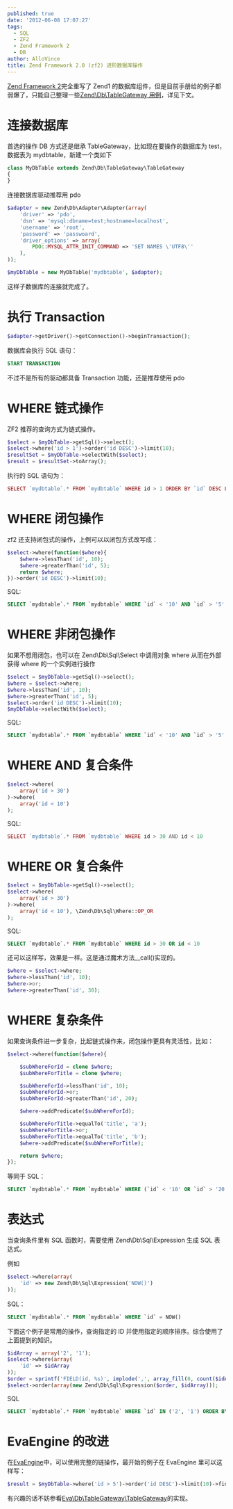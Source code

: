 ```yaml
---
published: true
date: '2012-06-08 17:07:27'
tags:
  - SQL
  - ZF2
  - Zend Framework 2
  - DB
author: AlloVince
title: Zend Framework 2.0 (zf2) 进阶数据库操作
---
```


[Zend Framework 2](http://avnpc.com/pages/zf2-summary)完全重写了 Zend1 的数据库组件，但是目前手册给的例子都弱爆了，只能自己整理一些[Zend\Db\TableGateway 用例](http://avnpc.com/pages/advanced-database-select-usage-in-zf2)，详见下文。

连接数据库
===========

首选的操作 DB 方式还是继承 TableGateway，比如现在要操作的数据库为 test，数据表为 mydbtable，新建一个类如下

```php
class MyDbTable extends Zend\Db\TableGateway\TableGateway
{
}
```

连接数据库驱动推荐用 pdo


```php
$adapter = new Zend\Db\Adapter\Adapter(array(
    'driver' => 'pdo',
    'dsn' => 'mysql:dbname=test;hostname=localhost',
    'username' => 'root',
    'password' => 'passwoard',
    'driver_options' => array(
        PDO::MYSQL_ATTR_INIT_COMMAND => 'SET NAMES \'UTF8\''
    ),
));

$myDbTable = new MyDbTable('mydbtable', $adapter);
```

这样子数据库的连接就完成了。

执行 Transaction
===========

```php
$adapter->getDriver()->getConnection()->beginTransaction();
```

数据库会执行 SQL 语句：

```sql
START TRANSACTION
```

不过不是所有的驱动都具备 Transaction 功能，还是推荐使用 pdo

WHERE 链式操作
================

ZF2 推荐的查询方式为链式操作。

```php
$select = $myDbTable->getSql()->select();
$select->where('id > 1')->order('id DESC')->limit(10);
$resultSet = $myDbTable->selectWith($select);
$result = $resultSet->toArray();
```
    
执行的 SQL 语句为：

```php
SELECT `mydbtable`.* FROM `mydbtable` WHERE id > 1 ORDER BY `id` DESC LIMIT 10
```

WHERE 闭包操作
==============

zf2 还支持闭包式的操作，上例可以以闭包方式改写成：

```php
$select->where(function($where){
    $where->lessThan('id', 10);
    $where->greaterThan('id', 5);
    return $where;
})->order('id DESC')->limit(10);
```
    
SQL:

```sql
SELECT `mydbtable`.* FROM `mydbtable` WHERE `id` < '10' AND `id` > '5' ORDER BY `id` DESC LIMIT 10
```

WHERE 非闭包操作
==============

如果不想用闭包，也可以在 Zend\Db\Sql\Select 中调用对象 where 从而在外部获得 where 的一个实例进行操作

```php
$select = $myDbTable->getSql()->select();
$where = $select->where;
$where->lessThan('id', 10);
$where->greaterThan('id', 5);
$select->order('id DESC')->limit(10);
$myDbTable->selectWith($select);
```

SQL:

```sql
SELECT `mydbtable`.* FROM `mydbtable` WHERE `id` < '10' AND `id` > '5' ORDER BY `id` DESC LIMIT 10
```

WHERE AND 复合条件
================

```php
$select->where(
    array('id > 30')
)->where(
    array('id < 10')
);
```

SQL:

```php
SELECT `mydbtable`.* FROM `mydbtable` WHERE id > 30 AND id < 10
```
    

WHERE OR 复合条件
==================

```php
$select = $myDbTable->getSql()->select();
$select->where(
    array('id > 30')
)->where(
    array('id < 10'), \Zend\Db\Sql\Where::OP_OR
);
```
    
SQL:

```sql
SELECT `mydbtable`.* FROM `mydbtable` WHERE id > 30 OR id < 10
```

还可以这样写，效果是一样。这是通过魔术方法__call()实现的。

```php
$where = $select->where;
$where->lessThan('id', 10);
$where->or;
$where->greaterThan('id', 30);
```
    
WHERE 复杂条件
===============

如果查询条件进一步复杂，比起链式操作来，闭包操作更具有灵活性，比如：

```php
$select->where(function($where){

    $subWhereForId = clone $where;
    $subWhereForTitle = clone $where;

    $subWhereForId->lessThan('id', 10);
    $subWhereForId->or;
    $subWhereForId->greaterThan('id', 20);

    $where->addPredicate($subWhereForId);

    $subWhereForTitle->equalTo('title', 'a');
    $subWhereForTitle->or;
    $subWhereForTitle->equalTo('title', 'b');
    $where->addPredicate($subWhereForTitle);

    return $where;
});
```
    
等同于 SQL：

```sql
SELECT `mydbtable`.* FROM `mydbtable` WHERE (`id` < '10' OR `id` > '20') AND (`title` = 'a' OR `title` = 'b')
```
    
表达式
===============

当查询条件里有 SQL 函数时，需要使用 Zend\Db\Sql\Expression 生成 SQL 表达式。

例如

```php
$select->where(array(
    'id' => new Zend\Db\Sql\Expression('NOW()')
));
```

SQL：

```sql
SELECT `mydbtable`.* FROM `mydbtable` WHERE `id` = NOW()
```

下面这个例子是常用的操作，查询指定的 ID 并使用指定的顺序排序。综合使用了上面提到的知识。

```php
$idArray = array('2', '1');
$select->where(array(
    'id' => $idArray
));
$order = sprintf('FIELD(id, %s)', implode(',', array_fill(0, count($idArray), Zend\Db\Sql\Expression::PLACEHOLDER)));
$select->order(array(new Zend\Db\Sql\Expression($order, $idArray)));
```

SQL

```sql
SELECT `mydbtable`.* FROM `mydbtable` WHERE `id` IN ('2', '1') ORDER BY FIELD(id, '2','1')
```
    
EvaEngine 的改进
================

在[EvaEngine](http://avnpc.com/pages/eva-engine)中，可以使用完整的链操作，最开始的例子在 EvaEngine 里可以这样写：

```php
$result = $myDbTable->where('id > 5')->order('id DESC')->limit(10)->find();
```

有兴趣的话不妨参看[Eva\Db\TableGateway\TableGateway](https://github.com/AlloVince/eva-engine/blob/master/vendor/Eva/Db/TableGateway/TableGateway.php)的实现。
